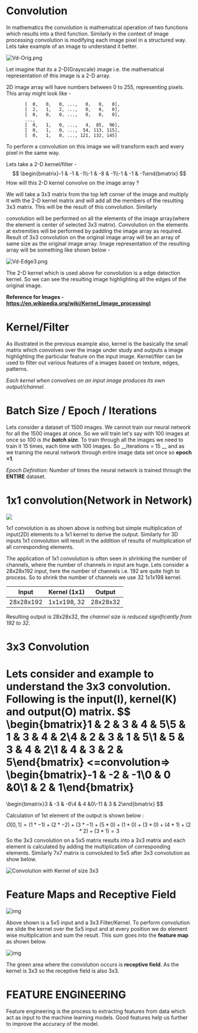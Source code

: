 # Convolution

In mathematics the convolution is mathematical operation of two functions which results into a third function. Similarly in the context of image processing convolution is modifying each image pixel in a structured way. Lets take example of an image to understand it better.

![Vd-Orig.png](https://upload.wikimedia.org/wikipedia/commons/5/50/Vd-Orig.png)

Let imagine that its a 2-D(Grayscale) image i.e. the mathematical representation of this image is a 2-D array. 

2D image array will have numbers between 0 to 255, representing pixels. This array might look like -

```
	   [  0,   0,   0, ...,   0,   0,   0],
       [  2,   1,   2, ...,   0,   0,   0],
       [  0,   0,   0, ...,   0,   0,   0],
       ..., 
       [  0,   1,   0, ...,   4,  85,  96],
       [  0,   1,   0, ...,  54, 113, 115],
       [  0,   1,   0, ..., 121, 132, 145]
```

To perform a convolution on this image we will transform each and every pixel in the same way. 

Lets take a 2-D kernel/filter  -
$$
\begin{bmatrix}-1 & -1 & -1\\-1 & -8 & -1\\-1 & -1 & -1\end{bmatrix}
$$
How will this 2-D kernel convolve on the image array ?

We will take a 3x3 matrix from the top left corner of the image and multiply it with the 2-D kernel matrix and will add all the members of the resulting 3x3 matrix. This will be the result of this convolution. Similarly 

convolution will be performed on all the elements of the image array(where the element is center of selected 3x3 matrix). Convolution on the elements at extremities will be performed by padding the image array as required. Result of 3x3 convolution on the original image array will be an array of same size as the original image array. Image representation of the resulting array will be something like shown below -

![Vd-Edge3.png](https://upload.wikimedia.org/wikipedia/commons/6/6d/Vd-Edge3.png)

The 2-D kernel which is used above for convolution is a edge detection kernel. So we can see the resulting image highlighting all the edges of the original image.



**Reference for Images - https://en.wikipedia.org/wiki/Kernel_(image_processing)**



# Kernel/Filter

As illustrated in the previous example also, kernel is the basically the small matrix which convolves over the image under study and outputs a image highlighting the particular feature on the input image. Kernel/filer can be used to filter out various features of a images based on texture, edges, patterns.

_Each kernel when convolves on an input image produces its own output/channel._



# Batch Size / Epoch / Iterations

Lets consider a dataset of 1500 images. We cannot train our neural network for all the 1500 images at once.      So we will train let's say with 100 images at once so _100 is the **batch size**_. To train through all the images we need to train it 15 times, each time with 100 images. So __Iterations = 15 __ and as we training the neural network through entire image data set once so __epoch =1__.

_Epoch Definition_: Number of times the neural network is trained through the __ENTIRE__ dataset.



# 1x1 convolution(Network in Network)

![](https://raw.githubusercontent.com/iamaaditya/iamaaditya.github.io/master/images/conv_arithmetic/full_padding_no_strides_transposed_small.gif)

1x1 convolution is as shown above is nothing but simple multiplication of input(2D) elements to a 1x1 kernel to derive the output.  Similarly for 3D inputs 1x1 convolution will result in the addition of results of  multiplication of all corresponding elements.

The application of 1x1 convolution is often seen in shrinking the number of channels, where the number of channels in input are huge. Lets consider a 28x28x192 input, here the number of channels i.e. 192 are quite high to process. So to shrink the number of channels we use 32 1x1x198 kernel.



| Input     | Kernel (1x1) | Output   |
| --------- | ------------ | -------- |
| 28x28x192 | 1x1x198, 32  | 28x28x32 |

Resulting output is 28x28x32, the _channel size is reduced significantly from 192 to 32_.



# 3x3 Convolution



Lets consider and example to understand the 3x3 convolution. Following is the input(I), kernel(K) and output(O) matrix.
$$
\begin{bmatrix}1 & 2 & 3 & 4 & 5\\5 & 1 & 3 & 4 & 2\\4 & 2 & 3 & 1 & 5\\1 & 5 & 3 & 4 & 2\\1 & 4 & 3 & 2 & 5\end{bmatrix}
<=convolution=>
\begin{bmatrix}-1 & -2 & -1\\0 & 0 &0\\1 & 2 & 1\end{bmatrix}
=
\begin{bmatrix}3 & -3 & -6\\4 & 4 &0\\-11 & 3 & 2\end{bmatrix}
$$


Calculation of 1st element of the output is shown below :
$$
O[0,1] = (1*-1) + (2*-2) + (3*-1) + (5*0) + (1*0) + (3*0) + (4*1) + (2*2) + (3*1) = 3
$$
So the 3x3 convolution on a 5x5 matrix results into a 3x3 matrix and each element is calculated by adding the multiplication of corresponding elements. Similarly 7x7 matrix is convoluted to 5x5 after 3x3 convolution as show below.

![Convolution with Kernel of size 3x3](https://raw.githubusercontent.com/iamaaditya/iamaaditya.github.io/master/images/conv_arithmetic/full_padding_no_strides_transposed.gif)



# Feature Maps and Receptive Field



![img](https://cdn-images-1.medium.com/max/1000/1*ghaknijNGolaA3DpjvDxfQ@2x.png)

Above shown is a 5x5 input and a 3x3 Filter/Kernel. To perform convolution we slide the kernel over the 5x5 input and at every position we do element wise multiplication and sum the result. This sum goes into the **feature map** as shown below.

![img](https://cdn-images-1.medium.com/max/1000/1*VVvdh-BUKFh2pwDD0kPeRA@2x.gif)



The green area where the convolution occurs is **receptive field**. As the kernel is 3x3 so the receptive field is also 3x3. 

# FEATURE ENGINEERING

Feature engineering is the process to extracting features from data which act as input to the machine learning models. Good features help us further to improve the accuracy of the model.

